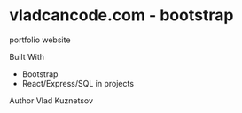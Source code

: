 # vladcancode.com - bootstrap
portfolio website

Built With
* Bootstrap
* React/Express/SQL in projects

Author
Vlad Kuznetsov
